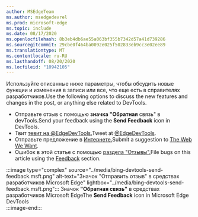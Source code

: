 ```yaml
---
author: MSEdgeTeam
ms.author: msedgedevrel
ms.prod: microsoft-edge
ms.topic: include
ms.date: 08/17/2020
ms.openlocfilehash: 8b3eb4db6ae55a063bf355b7342d57a41d739286
ms.sourcegitcommit: 29cbe0f464ba0092e025f502833eb9cc3e02ee89
ms.translationtype: MT
ms.contentlocale: ru-RU
ms.lasthandoff: 08/20/2020
ms.locfileid: "10942105"
---
```

<span data-ttu-id="8f905-101">Используйте описанные ниже параметры, чтобы обсудить новые функции и изменения в записи или все, что еще есть в справителях разработчиков.</span><span class="sxs-lookup"><span data-stu-id="8f905-101">Use the following options to discuss the new features and changes in the post, or anything else related to DevTools.</span></span>  

*   <span data-ttu-id="8f905-102">Отправьте отзыв с помощью **значка "Обратная** связь" в devTools.</span><span class="sxs-lookup"><span data-stu-id="8f905-102">Send your feedback using the **Send Feedback** icon in DevTools.</span></span>  
*   <span data-ttu-id="8f905-103">Твит [тевит на @EdgeDevTools.][PostTweetEdgeDevTools]</span><span class="sxs-lookup"><span data-stu-id="8f905-103">Tweet at [@EdgeDevTools][PostTweetEdgeDevTools].</span></span>  
*   <span data-ttu-id="8f905-104">Отправьте предложение в [Интернете.][TheWebWeWant]</span><span class="sxs-lookup"><span data-stu-id="8f905-104">Submit a suggestion to [The Web We Want][TheWebWeWant].</span></span>  
*   <span data-ttu-id="8f905-105">Ошибок в этой статье с помощью [раздела "Отзывы".](#feedback)</span><span class="sxs-lookup"><span data-stu-id="8f905-105">File bugs on this article using the [Feedback](#feedback) section.</span></span>  

:::image type="complex" source="../media/bing-devtools-send-feedback.msft.png" alt-text="Значок "Отправить отзыв" в средствах разработчиков Microsoft Edge" lightbox="../media/bing-devtools-send-feedback.msft.png":::
   <span data-ttu-id="8f905-107">Значок **"Обратная связь"** в средствах разработчиков Microsoft Edge</span><span class="sxs-lookup"><span data-stu-id="8f905-107">The **Send Feedback** icon in Microsoft Edge DevTools</span></span>  
:::image-end:::  

<!-- links -->  

[PostTweetEdgeDevTools]: https://twitter.com/intent/tweet?text=@EdgeDevTools "@EdgeDevTools | Публикация твита"  

[EdgeDevToolsTwitterAccount]: https://twitter.com/EdgeDevTools "@EdgeDevTools твиттер"  

[GitHubMicrosoftDocsEdgeDeveloperNewIssue]: https://github.com/MicrosoftDocs/edge-developer/issues/new?title=[DevTools%20Docs%20Feedback] "Новая проблема: MicrosoftDocs/edge-разработчик — GitHub"  

[TheWebWeWant]: https://webwewant.fyi "Нужный веб-час"  
